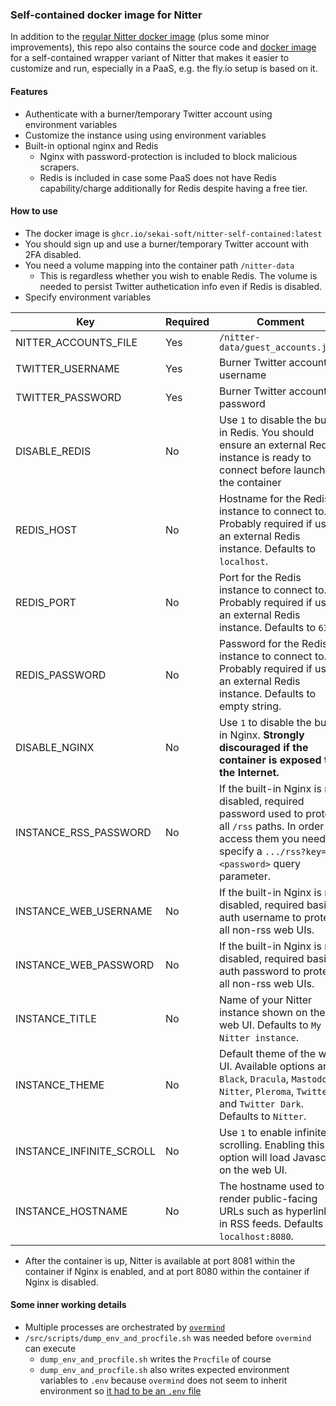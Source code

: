 ### Self-contained docker image for Nitter
In addition to the [regular Nitter docker image](https://github.com/sekai-soft/nitter/pkgs/container/nitter) (plus some minor improvements), this repo also contains the source code and [docker image](https://github.com/sekai-soft/nitter/pkgs/container/nitter-self-contained) for a self-contained wrapper variant of Nitter that makes it easier to customize and run, especially in a PaaS, e.g. the fly.io setup is based on it.

#### Features
* Authenticate with a burner/temporary Twitter account using environment variables
* Customize the instance using using environment variables
* Built-in optional nginx and Redis
    * Nginx with password-protection is included to block malicious scrapers.
    * Redis is included in case some PaaS does not have Redis capability/charge additionally for Redis despite having a free tier.

#### How to use
* The docker image is `ghcr.io/sekai-soft/nitter-self-contained:latest`
* You should sign up and use a burner/temporary Twitter account with 2FA disabled.
* You need a volume mapping into the container path `/nitter-data`
    * This is regardless whether you wish to enable Redis. The volume is needed to persist Twitter authetication info even if Redis is disabled.
* Specify environment variables

| Key                      | Required | Comment                                                                                                                                                                   |
| ------------------------ | -------- | ------------------------------------------------------------------------------------------------------------------------------------------------------------------------- |
| NITTER_ACCOUNTS_FILE     | Yes      | `/nitter-data/guest_accounts.json`                                                                                                                                        |
| TWITTER_USERNAME         | Yes      | Burner Twitter account username                                                                                                                                           |
| TWITTER_PASSWORD         | Yes      | Burner Twitter account password                                                                                                                                           |
| DISABLE_REDIS            | No       | Use `1` to disable the built-in Redis. You should ensure an external Redis instance is ready to connect before launching the container                                    |
| REDIS_HOST               | No       | Hostname for the Redis instance to connect to. Probably required if using an external Redis instance. Defaults to `localhost`.                                                                    |
| REDIS_PORT               | No       | Port for the Redis instance to connect to. Probably required if using an external Redis instance. Defaults to `6379`.                                                                        |
| REDIS_PASSWORD           | No       | Password for the Redis instance to connect to. Probably required if using an external Redis instance. Defaults to empty string.                                                                    |
| DISABLE_NGINX            | No       | Use `1` to disable the built-in Nginx. **Strongly discouraged if the container is exposed to the Internet.**                                                              |
| INSTANCE_RSS_PASSWORD    | No       | If the built-in Nginx is not disabled, required password used to protect all `/rss` paths. In order to access them you need to specify a `.../rss?key=<password>` query parameter. |
| INSTANCE_WEB_USERNAME    | No       | If the built-in Nginx is not disabled, required basic auth username to protect all non-rss web UIs.                                                                                |
| INSTANCE_WEB_PASSWORD    | No       | If the built-in Nginx is not disabled, required basic auth password to protect all non-rss web UIs.                                                                                |
| INSTANCE_TITLE           | No       | Name of your Nitter instance shown on the web UI. Defaults to `My Nitter instance`.                                                                                                                        |
| INSTANCE_THEME           | No       | Default theme of the web UI. Available options are `Black`, `Dracula`, `Mastodon`, `Nitter`, `Pleroma`, `Twitter` and `Twitter Dark`. Defaults to `Nitter`.                                    |
| INSTANCE_INFINITE_SCROLL | No       | Use `1` to enable infinite scrolling. Enabling this option will load Javascript on the web UI.                                                                            |
| INSTANCE_HOSTNAME        | No       |  The hostname used to render public-facing URLs such as hyperlinks in RSS feeds. Defaults to `localhost:8080`. |

* After the container is up, Nitter is available at port 8081 within the container if Nginx is enabled, and at port 8080 within the container if Nginx is disabled.

#### Some inner working details
* Multiple processes are orchestrated by [`overmind`](https://github.com/DarthSim/overmind)
* `/src/scripts/dump_env_and_procfile.sh` was needed before `overmind` can execute
    * `dump_env_and_procfile.sh` writes the `Procfile` of course
    * `dump_env_and_procfile.sh` also writes expected environment variables to `.env` because `overmind` does not seem to inherit environment so [it had to be an `.env` file](https://github.com/DarthSim/overmind?tab=readme-ov-file#overmind-environment)